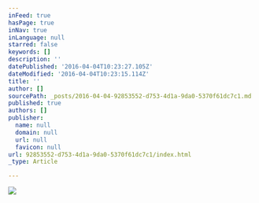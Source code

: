 ```yaml
---
inFeed: true
hasPage: true
inNav: true
inLanguage: null
starred: false
keywords: []
description: ''
datePublished: '2016-04-04T10:23:27.105Z'
dateModified: '2016-04-04T10:23:15.114Z'
title: ''
author: []
sourcePath: _posts/2016-04-04-92853552-d753-4d1a-9da0-5370f61dc7c1.md
published: true
authors: []
publisher:
  name: null
  domain: null
  url: null
  favicon: null
url: 92853552-d753-4d1a-9da0-5370f61dc7c1/index.html
_type: Article

---
```

![](https://the-grid-user-content.s3-us-west-2.amazonaws.com/e2d35f7b-9b9e-4f53-8fbd-61730ce4c7c3.jpg)